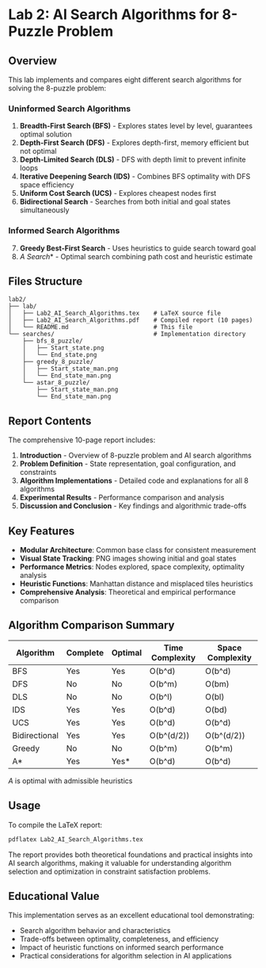 # Lab 2: AI Search Algorithms for 8-Puzzle Problem

## Overview

This lab implements and compares eight different search algorithms for solving the 8-puzzle problem:

### Uninformed Search Algorithms
1. **Breadth-First Search (BFS)** - Explores states level by level, guarantees optimal solution
2. **Depth-First Search (DFS)** - Explores depth-first, memory efficient but not optimal
3. **Depth-Limited Search (DLS)** - DFS with depth limit to prevent infinite loops
4. **Iterative Deepening Search (IDS)** - Combines BFS optimality with DFS space efficiency
5. **Uniform Cost Search (UCS)** - Explores cheapest nodes first
6. **Bidirectional Search** - Searches from both initial and goal states simultaneously

### Informed Search Algorithms
7. **Greedy Best-First Search** - Uses heuristics to guide search toward goal
8. **A* Search** - Optimal search combining path cost and heuristic estimate

## Files Structure

```
lab2/
├── lab/
│   ├── Lab2_AI_Search_Algorithms.tex    # LaTeX source file
│   ├── Lab2_AI_Search_Algorithms.pdf    # Compiled report (10 pages)
│   └── README.md                        # This file
└── searches/                            # Implementation directory
    ├── bfs_8_puzzle/
    │   ├── Start_state.png
    │   └── End_state.png
    ├── greedy_8_puzzle/
    │   ├── Start_state_man.png
    │   └── End_state_man.png
    └── astar_8_puzzle/
        ├── Start_state_man.png
        └── End_state_man.png
```

## Report Contents

The comprehensive 10-page report includes:

1. **Introduction** - Overview of 8-puzzle problem and AI search algorithms
2. **Problem Definition** - State representation, goal configuration, and constraints
3. **Algorithm Implementations** - Detailed code and explanations for all 8 algorithms
4. **Experimental Results** - Performance comparison and analysis
5. **Discussion and Conclusion** - Key findings and algorithmic trade-offs

## Key Features

- **Modular Architecture**: Common base class for consistent measurement
- **Visual State Tracking**: PNG images showing initial and goal states
- **Performance Metrics**: Nodes explored, space complexity, optimality analysis
- **Heuristic Functions**: Manhattan distance and misplaced tiles heuristics
- **Comprehensive Analysis**: Theoretical and empirical performance comparison

## Algorithm Comparison Summary

| Algorithm | Complete | Optimal | Time Complexity | Space Complexity |
|-----------|----------|---------|----------------|------------------|
| BFS | Yes | Yes | O(b^d) | O(b^d) |
| DFS | No | No | O(b^m) | O(bm) |
| DLS | No | No | O(b^l) | O(bl) |
| IDS | Yes | Yes | O(b^d) | O(bd) |
| UCS | Yes | Yes | O(b^d) | O(b^d) |
| Bidirectional | Yes | Yes | O(b^(d/2)) | O(b^(d/2)) |
| Greedy | No | No | O(b^m) | O(b^m) |
| A* | Yes | Yes* | O(b^d) | O(b^d) |

*A* is optimal with admissible heuristics

## Usage

To compile the LaTeX report:
```bash
pdflatex Lab2_AI_Search_Algorithms.tex
```

The report provides both theoretical foundations and practical insights into AI search algorithms, making it valuable for understanding algorithm selection and optimization in constraint satisfaction problems.

## Educational Value

This implementation serves as an excellent educational tool demonstrating:
- Search algorithm behavior and characteristics
- Trade-offs between optimality, completeness, and efficiency  
- Impact of heuristic functions on informed search performance
- Practical considerations for algorithm selection in AI applications
